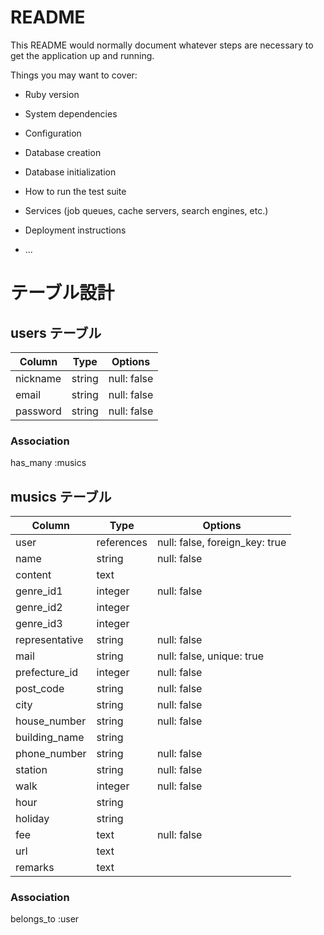 # README

This README would normally document whatever steps are necessary to get the
application up and running.

Things you may want to cover:

* Ruby version

* System dependencies

* Configuration

* Database creation

* Database initialization

* How to run the test suite

* Services (job queues, cache servers, search engines, etc.)

* Deployment instructions

* ...


# テーブル設計

## users テーブル

| Column   | Type   | Options     |
| -------- | ------ | ----------- |
| nickname | string | null: false |
| email    | string | null: false |
| password | string | null: false |

### Association

has_many :musics

## musics テーブル

| Column         | Type       | Options                        |
| -------------- | ---------- | ------------------------------ |
| user           | references | null: false, foreign_key: true |
| name           | string     | null: false                    |
| content        | text       |                                |
| genre_id1      | integer    | null: false                    |
| genre_id2      | integer    |                                |
| genre_id3      | integer    |                                |
| representative | string     | null: false                    |
| mail           | string     | null: false, unique: true      |
| prefecture_id  | integer    | null: false                    |
| post_code      | string     | null: false                    |
| city           | string     | null: false                    |
| house_number   | string     | null: false                    |
| building_name  | string     |                                |
| phone_number   | string     | null: false                    |
| station        | string     | null: false                    |
| walk           | integer    | null: false                    |
| hour           | string     |                                |
| holiday        | string     |                                |
| fee            | text       | null: false                    |
| url            | text       |                                |
| remarks        | text       |                                |

### Association

belongs_to :user